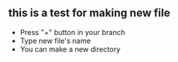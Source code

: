 ## this is a test for making new file
 * Press "+" button in your branch
 * Type new file's name
  * You can make a new directory
